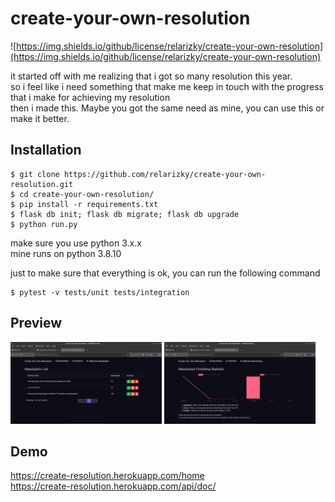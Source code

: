 # create-your-own-resolution

![https://img.shields.io/github/license/relarizky/create-your-own-resolution](https://img.shields.io/github/license/relarizky/create-your-own-resolution)

it started off with me realizing that i got so many resolution this year. <br>
so i feel like i need something that make me keep in touch with the progress that i make for achieving my resolution <br>
then i made this. Maybe you got the same need as mine, you can use this or make it better.

## Installation
```
$ git clone https://github.com/relarizky/create-your-own-resolution.git
$ cd create-your-own-resolution/
$ pip install -r requirements.txt
$ flask db init; flask db migrate; flask db upgrade
$ python run.py
```

make sure you use python 3.x.x <br>
mine runs on python 3.8.10 <br>

just to make sure that everything is ok, you can run the following command
```
$ pytest -v tests/unit tests/integration
```

## Preview

<img src="https://github.com/relarizky/create-your-own-resolution/blob/master/screenshot/resolution-home-1.png?raw=true" height=50% width=48%> <img src="https://github.com/relarizky/create-your-own-resolution/blob/master/screenshot/resolution-statistic-1.png?raw=true"
height=50% width=48%>

## Demo

https://create-resolution.herokuapp.com/home <br>
https://create-resolution.herokuapp.com/api/doc/
